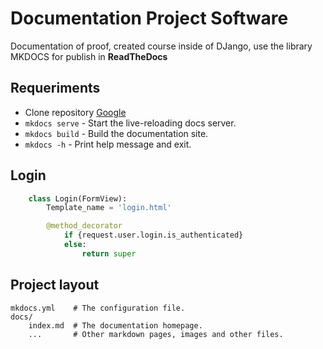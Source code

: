 # Documentation Project Software

Documentation of proof, created course inside of DJango, use the library MKDOCS for publish in **ReadTheDocs**

## Requeriments

- Clone repository [Google](www.google.com)
- `mkdocs serve` - Start the live-reloading docs server.
- `mkdocs build` - Build the documentation site.
- `mkdocs -h` - Print help message and exit.

## Login

```python
    class Login(FormView):
        Template_name = 'login.html'

        @method_decorator
            if {request.user.login.is_authenticated}
            else:
                return super
```

## Project layout

    mkdocs.yml    # The configuration file.
    docs/
        index.md  # The documentation homepage.
        ...       # Other markdown pages, images and other files.
